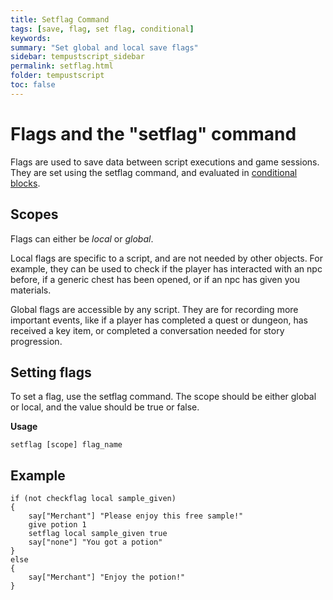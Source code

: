 ```yaml
---
title: Setflag Command
tags: [save, flag, set flag, conditional]
keywords:
summary: "Set global and local save flags"
sidebar: tempustscript_sidebar
permalink: setflag.html
folder: tempustscript
toc: false
---
```


# Flags and the "setflag" command

Flags are used to save data between script executions and game sessions. They are set using the setflag command, and evaluated in [conditional blocks](conditional.md).

## Scopes
Flags can either be *local* or *global*.

Local flags are specific to a script, and are not needed by other objects. For example, they can be used to check if the player has interacted with an npc before, if a generic chest has been opened, or if an npc has given you materials.

Global flags are accessible by any script. They are for recording more important events, like if a player has completed a quest or dungeon, has received a key item, or completed a conversation needed for story progression.

## Setting flags
To set a flag, use the setflag command. The scope should be either global or local, and the value should be true or false.

**Usage**

    setflag [scope] flag_name

## Example

    if (not checkflag local sample_given)
    {
        say["Merchant"] "Please enjoy this free sample!"
        give potion 1
        setflag local sample_given true
        say["none"] "You got a potion"
    }
    else
    {
        say["Merchant"] "Enjoy the potion!"
    }